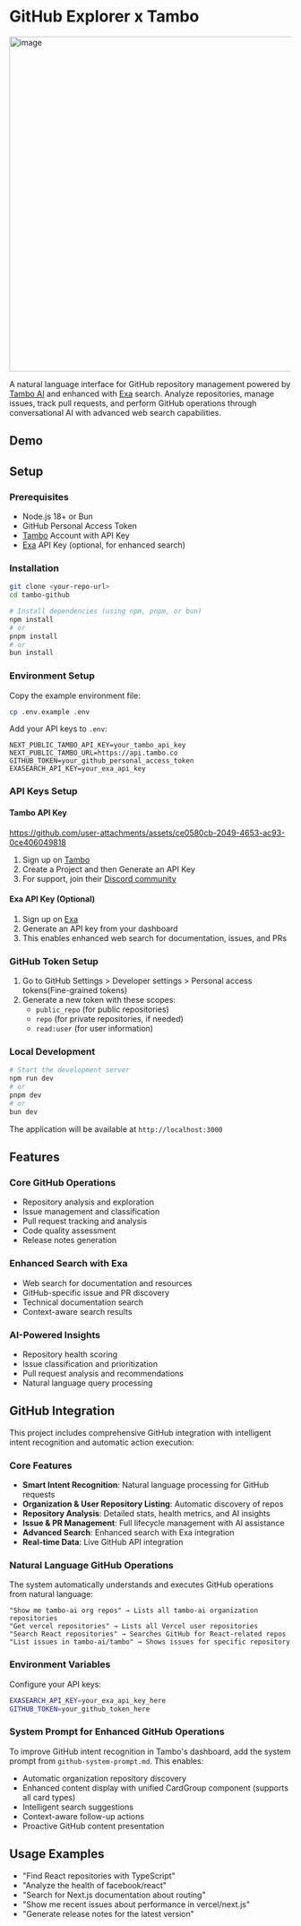 # GitHub Explorer x Tambo

<img width="1384" height="598" alt="image" src="https://github.com/user-attachments/assets/f11e5a44-9fc0-4fa5-9dd8-f1d8d13d4a99" />


A natural language interface for GitHub repository management powered by [Tambo AI](https://tambo.co) and enhanced with [Exa](https://exa.ai) search. Analyze repositories, manage issues, track pull requests, and perform GitHub operations through conversational AI with advanced web search capabilities.

## Demo


## Setup

### Prerequisites

- Node.js 18+ or Bun
- GitHub Personal Access Token
- [Tambo](https://tambo.co) Account with API Key
- [Exa](https://exa.ai) API Key (optional, for enhanced search)

### Installation

```bash
git clone <your-repo-url>
cd tambo-github

# Install dependencies (using npm, pnpm, or bun)
npm install
# or
pnpm install
# or
bun install
```

### Environment Setup

Copy the example environment file:

```bash
cp .env.example .env
```

Add your API keys to `.env`:

```env
NEXT_PUBLIC_TAMBO_API_KEY=your_tambo_api_key
NEXT_PUBLIC_TAMBO_URL=https://api.tambo.co
GITHUB_TOKEN=your_github_personal_access_token
EXASEARCH_API_KEY=your_exa_api_key
```

### API Keys Setup

#### Tambo API Key



https://github.com/user-attachments/assets/ce0580cb-2049-4653-ac93-0ce406049818


1. Sign up on [Tambo](https://tambo.co)
2. Create a Project and then Generate an API Key
3. For support, join their [Discord community](https://discord.gg/hpT8n7XdyN)

#### Exa API Key (Optional)
1. Sign up on [Exa](https://exa.ai)
2. Generate an API key from your dashboard
3. This enables enhanced web search for documentation, issues, and PRs

### GitHub Token Setup

1. Go to GitHub Settings > Developer settings > Personal access tokens(Fine-grained tokens)
2. Generate a new token with these scopes:
   - `public_repo` (for public repositories)
   - `repo` (for private repositories, if needed)
   - `read:user` (for user information)

### Local Development

```bash
# Start the development server
npm run dev
# or
pnpm dev
# or
bun dev
```

The application will be available at `http://localhost:3000`

## Features

### Core GitHub Operations
- Repository analysis and exploration
- Issue management and classification
- Pull request tracking and analysis
- Code quality assessment
- Release notes generation

### Enhanced Search with Exa
- Web search for documentation and resources
- GitHub-specific issue and PR discovery
- Technical documentation search
- Context-aware search results

### AI-Powered Insights
- Repository health scoring
- Issue classification and prioritization
- Pull request analysis and recommendations
- Natural language query processing

## GitHub Integration

This project includes comprehensive GitHub integration with intelligent intent recognition and automatic action execution:

### Core Features
- **Smart Intent Recognition**: Natural language processing for GitHub requests
- **Organization & User Repository Listing**: Automatic discovery of repos
- **Repository Analysis**: Detailed stats, health metrics, and AI insights
- **Issue & PR Management**: Full lifecycle management with AI assistance
- **Advanced Search**: Enhanced search with Exa integration
- **Real-time Data**: Live GitHub API integration

### Natural Language GitHub Operations

The system automatically understands and executes GitHub operations from natural language:

```
"Show me tambo-ai org repos" → Lists all tambo-ai organization repositories
"Get vercel repositories" → Lists all Vercel user repositories  
"Search React repositories" → Searches GitHub for React-related repos
"List issues in tambo-ai/tambo" → Shows issues for specific repository
```

### Environment Variables

Configure your API keys:

```bash
EXASEARCH_API_KEY=your_exa_api_key_here
GITHUB_TOKEN=your_github_token_here
```

### System Prompt for Enhanced GitHub Operations

To improve GitHub intent recognition in Tambo's dashboard, add the system prompt from `github-system-prompt.md`. This enables:

- Automatic organization repository discovery
- Enhanced content display with unified CardGroup component (supports all card types)
- Intelligent search suggestions
- Context-aware follow-up actions
- Proactive GitHub content presentation

## Usage Examples

- "Find React repositories with TypeScript"
- "Analyze the health of facebook/react"
- "Search for Next.js documentation about routing"
- "Show me recent issues about performance in vercel/next.js"
- "Generate release notes for the latest version"

